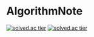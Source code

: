 # AlgorithmNote

[![solved.ac tier](http://mazassumnida.wtf/api/generate_badge?boj=ykh094)](https://solved.ac/ykh094)
[![solved.ac tier](http://mazassumnida.wtf/api/generate_badge?boj=lay0711)](https://solved.ac/lay0711)

